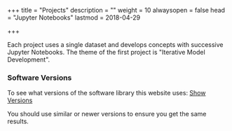 +++
title = "Projects"
description = ""
weight = 10
alwaysopen = false
head = "<label>Jupyter Notebooks</label>"
lastmod = 2018-04-29

+++

Each project uses a single dataset and develops concepts with successive Jupyter Notebooks.  The theme of the first project is "Iterative Model Development".

### Software Versions

To see what versions of the software library this website uses:
<a href="http://nbviewer.jupyter.org/github/sdiehl28/tutorial-jupyter-notebooks/blob/master/snippets/ShowVersions.ipynb" target="_blank">Show Versions</a>

You should use similar or newer versions to ensure you get the same results.